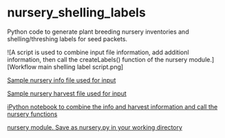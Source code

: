 # nursery_shelling_labels
Python code to generate plant breeding nursery inventories and shelling/threshing labels for seed packets.

![A script is used to combine input file information, add additionl information, then call the createLabels() function of the nursery module.][Workflow main shelling label script.png]
  
[Sample nursery info file used for input](nursery_sample_info.csv) 

[Sample nursery harvest file used for input](harvest_notes_sample.csv)  

[iPython notebook to combine the info and harvest information and call the nursery functions](Nursery_sample.ipynb)  
  
[nursery module. Save as nursery.py in your working directory](nursery.py)

